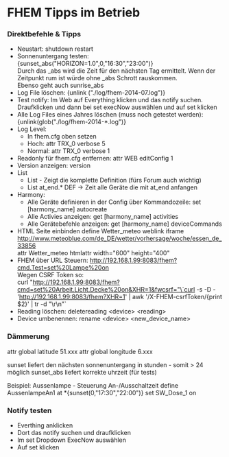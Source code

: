 # FHEM Tipps im Betrieb

### Direktbefehle & Tipps

* Neustart: shutdown restart
* Sonnenuntergang testen: {sunset_abs("HORIZON=1.0",0,"16:30","23:00")}  
	Durch das _abs wird die Zeit für den nächsten Tag ermittelt. Wenn der Zeitpunkt rum ist würde ohne _abs Schrott rauskommen.  
	Ebenso geht auch sunrise_abs
* Log File löschen: {unlink ("./log/fhem-2014-07.log")}
* Test notify: Im Web auf Everything klicken und das notify suchen. Draufklicken und dann bei set execNow auswählen und auf set klicken
* Alle Log Files eines Jahres löschen (muss noch getestet werden): {unlink(glob("./log/fhem-2014-*.log")}
* Log Level:
    * In fhem.cfg oben setzen
    * Hoch: attr TRX_0 verbose 5
    * Normal: attr TRX_0 verbose 1
* Readonly für fhem.cfg entfernen: attr WEB editConfig 1
* Version anzeigen: version
* List
    * List <device> - Zeigt die komplette Definition (fürs Forum auch wichtig)
    * List at_end.* DEF -> Zeit alle Geräte die mit at_end anfangen
* Harmony:
    * Alle Geräte definieren in der Config über Kommandozeile: set [harmony_name] autocreate
    * Alle Activies anzeigen: get [harmony_name] activities
    * Alle Gerätebefehle anzeigen: get [harmony_name] deviceCommands
* HTML Seite einbinden
	define Wetter_meteo weblink iframe http://www.meteoblue.com/de_DE/wetter/vorhersage/woche/essen_de_33856  
	attr Wetter_meteo htmlattr width="600" height="400"
* FHEM über URL Steuern: http://192.168.1.99:8083/fhem?cmd.Test=set%20Lampe%20on  
	Wegen CSRF Token so:  
	curl "http://192.168.1.99:8083/fhem?cmd=set%20Arbeit.Licht.Decke%20on&XHR=1&fwcsrf="\`curl -s -D - 'http://192.168.1.99:8083/fhem?XHR=1' | awk '/X-FHEM-csrfToken/{print $2}' | tr -d "\r\n"`
* Reading löschen: deletereading <device\> <reading\> 
* Device umbenennen: rename <device\> <new_device_name\> 

### Dämmerung

attr global latitude 51.xxx
attr global longitude 6.xxx

sunset liefert den nächsten sonnenuntergang in stunden - somit > 24 möglich
sunset_abs liefert korrekte uhrzeit (für tests)

Beispiel: Aussenlampe - Steuerung An-/Ausschaltzeit
define AussenlampeAn1 at *{sunset(0,"17:30","22:00")} set SW_Dose_1 on

### Notify testen

* Everthing anklicken
* Dort das notify suchen und draufklicken
* Im set Dropdown ExecNow auswählen 
* Auf set klicken
